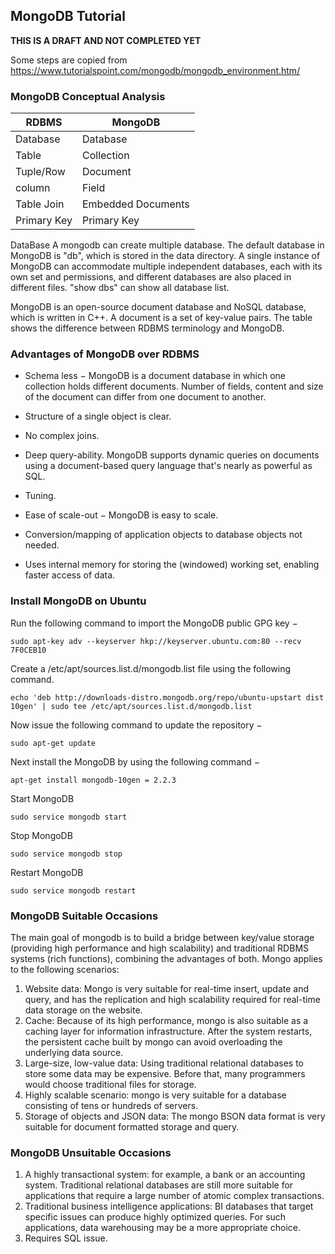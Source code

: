 
## MongoDB Tutorial

**THIS IS A DRAFT AND NOT COMPLETED YET**

Some steps are copied from <https://www.tutorialspoint.com/mongodb/mongodb_environment.htm/>


### MongoDB Conceptual Analysis

| RDBMS      | MongoDB            | 
| -----------| ------------------ |
| Database   | Database           | 
| Table      | Collection         |
| Tuple/Row  | Document           |
| column     | Field              |
| Table Join | Embedded Documents |
| Primary Key| Primary Key        | 

DataBase
A mongodb can create multiple database. The default database in MongoDB is "db", which is stored in the data directory. A single instance of MongoDB can accommodate multiple independent databases, each with its own set and permissions, and different databases are also placed in different files.
"show dbs" can show all database list.

    
MongoDB is an open-source document database and NoSQL database, which is written in C++. A document is a set of key-value pairs. The table shows the difference between RDBMS terminology and MongoDB.
 
 

### Advantages of MongoDB over RDBMS 

- Schema less − MongoDB is a document database in which one collection holds different documents. Number of fields, content and size of the document can differ from one document to another.

- Structure of a single object is clear.

- No complex joins.

- Deep query-ability. MongoDB supports dynamic queries on documents using a document-based query language that's nearly as powerful as SQL.

- Tuning.

- Ease of scale-out − MongoDB is easy to scale.

- Conversion/mapping of application objects to database objects not needed.

- Uses internal memory for storing the (windowed) working set, enabling faster access of data.

### Install MongoDB on Ubuntu

Run the following command to import the MongoDB public GPG key −

    sudo apt-key adv --keyserver hkp://keyserver.ubuntu.com:80 --recv 7F0CEB10
    
 
Create a /etc/apt/sources.list.d/mongodb.list file using the following command.

    echo 'deb http://downloads-distro.mongodb.org/repo/ubuntu-upstart dist 10gen' | sudo tee /etc/apt/sources.list.d/mongodb.list
    
Now issue the following command to update the repository −

    sudo apt-get update
    
Next install the MongoDB by using the following command −

    apt-get install mongodb-10gen = 2.2.3
    
Start MongoDB

    sudo service mongodb start
    
Stop MongoDB

    sudo service mongodb stop
    
Restart MongoDB

    sudo service mongodb restart
  
### MongoDB Suitable Occasions
The main goal of mongodb is to build a bridge between key/value storage (providing high performance and high scalability) and traditional RDBMS systems (rich functions), combining the advantages of both. Mongo applies to the following scenarios:
1.  Website data: Mongo is very suitable for real-time insert, update and query, and has the replication and high scalability     required for real-time data storage on the website.
2. Cache: Because of its high performance, mongo is also suitable as a caching layer for information infrastructure. After the system restarts, the persistent cache built by mongo can avoid overloading the underlying data source.
3. Large-size, low-value data: Using traditional relational databases to store some data may be expensive. Before that, many programmers would choose traditional files for storage.
4. Highly scalable scenario: mongo is very suitable for a database consisting of tens or hundreds of servers.
5. Storage of objects and JSON data: The mongo BSON data format is very suitable for document formatted storage and query.

### MongoDB Unsuitable Occasions
1. A highly transactional system: for example, a bank or an accounting system. Traditional relational databases are still more suitable for applications that require a large number of atomic complex transactions.
2. Traditional business intelligence applications: BI databases that target specific issues can produce highly optimized queries. For such applications, data warehousing may be a more appropriate choice.
3. Requires SQL issue.
